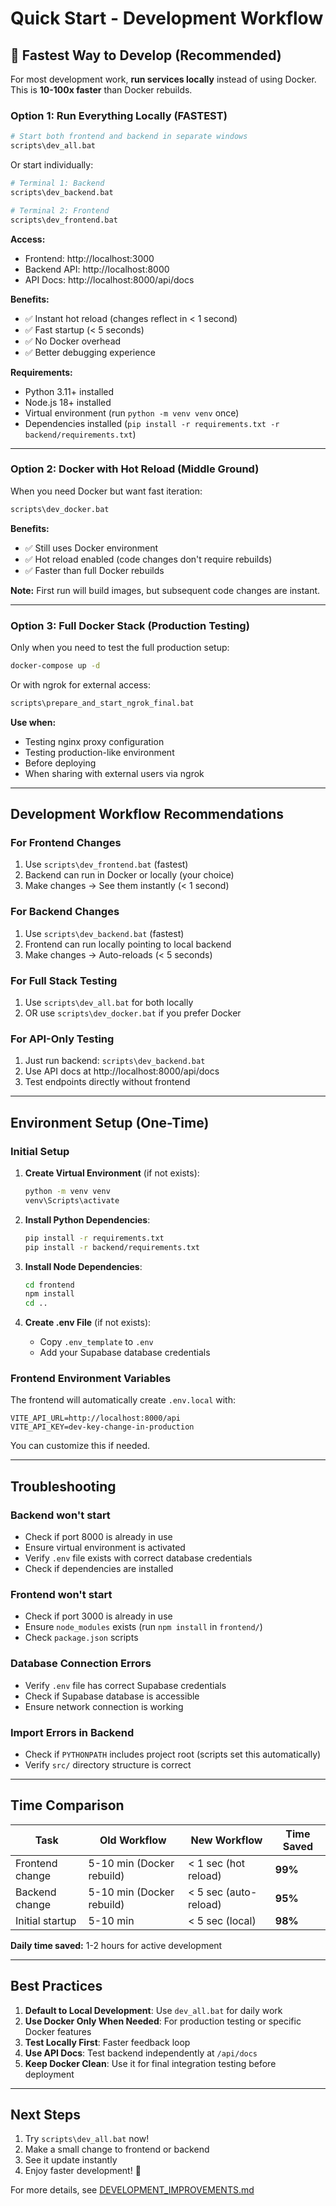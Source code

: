 # Quick Start - Development Workflow

## 🚀 Fastest Way to Develop (Recommended)

For most development work, **run services locally** instead of using Docker. This is **10-100x faster** than Docker rebuilds.

### Option 1: Run Everything Locally (FASTEST)

```bash
# Start both frontend and backend in separate windows
scripts\dev_all.bat
```

Or start individually:

```bash
# Terminal 1: Backend
scripts\dev_backend.bat

# Terminal 2: Frontend  
scripts\dev_frontend.bat
```

**Access:**
- Frontend: http://localhost:3000
- Backend API: http://localhost:8000
- API Docs: http://localhost:8000/api/docs

**Benefits:**
- ✅ Instant hot reload (changes reflect in < 1 second)
- ✅ Fast startup (< 5 seconds)
- ✅ No Docker overhead
- ✅ Better debugging experience

**Requirements:**
- Python 3.11+ installed
- Node.js 18+ installed
- Virtual environment (run `python -m venv venv` once)
- Dependencies installed (`pip install -r requirements.txt -r backend/requirements.txt`)

---

### Option 2: Docker with Hot Reload (Middle Ground)

When you need Docker but want fast iteration:

```bash
scripts\dev_docker.bat
```

**Benefits:**
- ✅ Still uses Docker environment
- ✅ Hot reload enabled (code changes don't require rebuilds)
- ✅ Faster than full Docker rebuilds

**Note:** First run will build images, but subsequent code changes are instant.

---

### Option 3: Full Docker Stack (Production Testing)

Only when you need to test the full production setup:

```bash
docker-compose up -d
```

Or with ngrok for external access:

```bash
scripts\prepare_and_start_ngrok_final.bat
```

**Use when:**
- Testing nginx proxy configuration
- Testing production-like environment
- Before deploying
- When sharing with external users via ngrok

---

## Development Workflow Recommendations

### For Frontend Changes
1. Use `scripts\dev_frontend.bat` (fastest)
2. Backend can run in Docker or locally (your choice)
3. Make changes → See them instantly (< 1 second)

### For Backend Changes  
1. Use `scripts\dev_backend.bat` (fastest)
2. Frontend can run locally pointing to local backend
3. Make changes → Auto-reloads (< 5 seconds)

### For Full Stack Testing
1. Use `scripts\dev_all.bat` for both locally
2. OR use `scripts\dev_docker.bat` if you prefer Docker

### For API-Only Testing
1. Just run backend: `scripts\dev_backend.bat`
2. Use API docs at http://localhost:8000/api/docs
3. Test endpoints directly without frontend

---

## Environment Setup (One-Time)

### Initial Setup

1. **Create Virtual Environment** (if not exists):
   ```bash
   python -m venv venv
   venv\Scripts\activate
   ```

2. **Install Python Dependencies**:
   ```bash
   pip install -r requirements.txt
   pip install -r backend/requirements.txt
   ```

3. **Install Node Dependencies**:
   ```bash
   cd frontend
   npm install
   cd ..
   ```

4. **Create .env File** (if not exists):
   - Copy `.env_template` to `.env`
   - Add your Supabase database credentials

### Frontend Environment Variables

The frontend will automatically create `.env.local` with:
```
VITE_API_URL=http://localhost:8000/api
VITE_API_KEY=dev-key-change-in-production
```

You can customize this if needed.

---

## Troubleshooting

### Backend won't start
- Check if port 8000 is already in use
- Ensure virtual environment is activated
- Verify `.env` file exists with correct database credentials
- Check if dependencies are installed

### Frontend won't start
- Check if port 3000 is already in use
- Ensure `node_modules` exists (run `npm install` in `frontend/`)
- Check `package.json` scripts

### Database Connection Errors
- Verify `.env` file has correct Supabase credentials
- Check if Supabase database is accessible
- Ensure network connection is working

### Import Errors in Backend
- Check if `PYTHONPATH` includes project root (scripts set this automatically)
- Verify `src/` directory structure is correct

---

## Time Comparison

| Task | Old Workflow | New Workflow | Time Saved |
|------|-------------|--------------|------------|
| Frontend change | 5-10 min (Docker rebuild) | < 1 sec (hot reload) | **99%** |
| Backend change | 5-10 min (Docker rebuild) | < 5 sec (auto-reload) | **95%** |
| Initial startup | 5-10 min | < 5 sec (local) | **98%** |

**Daily time saved:** 1-2 hours for active development

---

## Best Practices

1. **Default to Local Development**: Use `dev_all.bat` for daily work
2. **Use Docker Only When Needed**: For production testing or specific Docker features
3. **Test Locally First**: Faster feedback loop
4. **Use API Docs**: Test backend independently at `/api/docs`
5. **Keep Docker Clean**: Use it for final integration testing before deployment

---

## Next Steps

1. Try `scripts\dev_all.bat` now!
2. Make a small change to frontend or backend
3. See it update instantly
4. Enjoy faster development! 🎉

For more details, see [DEVELOPMENT_IMPROVEMENTS.md](./DEVELOPMENT_IMPROVEMENTS.md)

